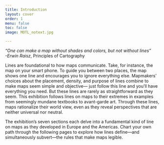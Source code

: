 ```yaml
---
title: Introduction
layout: cover
order: 1
menu: false
toc: false
image: MOTL_notext.jpg

---
```


*“One can make a map without shades and colors, but not without lines”*  
*-Erwin Raisz*, Principles of Cartography  

 
Lines are foundational to how maps communicate. Take, for instance, the map on your smart phone. To guide you between two places, the map shows one line and encourages you to ignore everything else. Mapmakers’ choices about the placement, density, and purpose of lines combine to make maps seem simple and objective— just follow this line and you’ll have everything you need. But these lines are rarely as straightforward as they seem. This exhibition follows lines on maps to their extremes in examples from seemingly mundane textbooks to avant-garde art. Through these lines, maps rationalize their world view, even as they reveal perspectives that are neither universal nor neutral. 


The exhibition’s seven sections each delve into a fundamental kind of line on maps as they developed in Europe and the Americas. Chart your own path through the following pages to explore how lines define—and simultaneously subvert—the rules that make maps legible.  